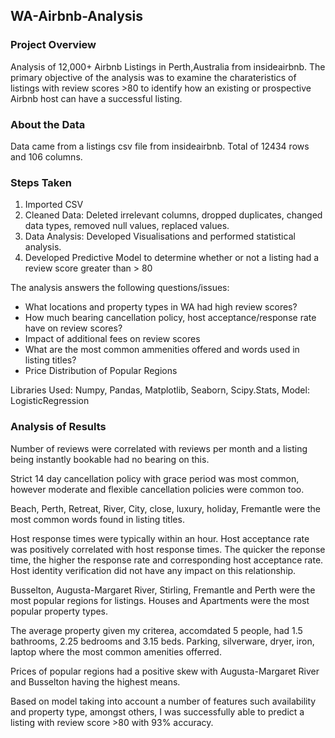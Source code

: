 ## WA-Airbnb-Analysis
### Project Overview
Analysis of 12,000+ Airbnb Listings in Perth,Australia from insideairbnb. The primary objective of the analysis was to examine the charateristics of listings with review scores >80 to identify how an existing or prospective Airbnb host can have a successful listing. 
### About the Data
Data came from a listings csv file from insideairbnb. Total of 12434 rows and 106 columns.
### Steps Taken
1. Imported CSV
2. Cleaned Data: Deleted irrelevant columns, dropped duplicates, changed data types, removed null values, replaced values.
3. Data Analysis: Developed Visualisations and performed statistical analysis.
4. Developed Predictive Model to determine whether or not a listing had a review score greater than > 80

The analysis answers the following questions/issues:

* What locations and property types in WA had high review scores?
* How much bearing cancellation policy, host acceptance/response rate have on review scores?
* Impact of additional fees on review scores
* What are the most common ammenities offered and words used in listing titles?
* Price Distribution of Popular Regions

Libraries Used: Numpy, Pandas, Matplotlib, Seaborn, Scipy.Stats, Model: LogisticRegression
### Analysis of Results
Number of reviews were correlated with reviews per month and a listing being instantly bookable had no bearing on this.

Strict 14 day cancellation policy with grace period was most common, however moderate and flexible cancellation policies were common too.

Beach, Perth, Retreat, River, City, close, luxury, holiday, Fremantle were the most common words found in listing titles.

Host response times were typically within an hour. Host acceptance rate was positively correlated with host response times. The quicker the reponse time,
the higher the response rate and corresponding host acceptance rate. Host identity verification did not have any impact on this relationship. 

Busselton, Augusta-Margaret River, Stirling, Fremantle and Perth were the most popular regions for listings. Houses and Apartments were the most popular property types.

The average property given my criterea, accomdated 5 people, had 1.5 bathrooms, 2.25 bedrooms and 3.15 beds. Parking, silverware, dryer, iron, laptop where the most 
common amenities offerred. 

Prices of popular regions had a positive skew with Augusta-Margaret River and Busselton having the highest means. 

Based on model taking into account a number of features such availability and property type, amongst others, I was successfully able to predict a listing with review
score >80 with 93% accuracy.


